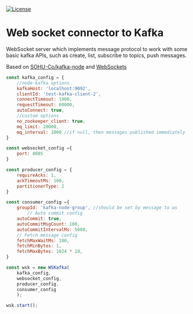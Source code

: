 [![License](https://img.shields.io/badge/License-Apache%202.0-blue.svg)](https://opensource.org/licenses/Apache-2.0)

# Web socket connector to Kafka

WebSocket server which implements message protocol to work with some basic kafka APIs,
such as create, list, subscribe to topics, push messages.

Based on [SOHU-Co/kafka-node](https://github.com/SOHU-Co/kafka-node) 
and [WebSockets](https://github.com/websockets/ws)

```javascript
const kafka_config = {
    //node-kafka options
    kafkaHost: 'localhost:9092',
    clientId: 'test-kafka-client-2',
    connectTimeout: 1000,
    requestTimeout: 60000,
    autoConnect: true,
    //custom options
    no_zookeeper_client: true,
    mq_limit: 20000,
    mq_interval: 1000 //if null, then messages published immediately
}

const websocket_config ={
    port: 8085
}

const producer_config = {
    requireAcks: 1,
    ackTimeoutMs: 100,
    partitionerType: 2
}

const consumer_config ={
    groupId: 'kafka-node-group', //should be set by message to ws
        // Auto commit config
    autoCommit: true,
    autoCommitMsgCount: 100,
    autoCommitIntervalMs: 5000,
    // Fetch message config
    fetchMaxWaitMs: 100,
    fetchMinBytes: 1,
    fetchMaxBytes: 1024 * 10,
}

const wsk = new WSKafka(
    kafka_config,
    websocket_config,
    producer_config,
    consumer_config
    );

wsk.start();

```